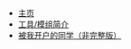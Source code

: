 - [主页](/ "Som的github pages主页")  
- [工具/模组简介](/description/ "Just A Description")
- [被我开户的同学（非完整版）](/description/openbox "到底谁是没有浮木的√呢？")
